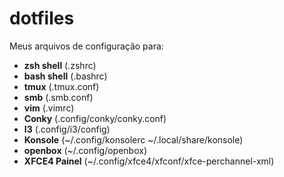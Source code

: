 # dotfiles

Meus arquivos de configuração para:
* **zsh shell** (.zshrc)
* **bash shell** (.bashrc)
* **tmux** (.tmux.conf)
* **smb** (.smb.conf)
* **vim** (.vimrc)
* **Conky** (.config/conky/conky.conf)
* **I3** (.config/i3/config)
* **Konsole** (~/.config/konsolerc ~/.local/share/konsole)
* **openbox** (~/.config/openbox)
* **XFCE4 Painel** (~/.config/xfce4/xfconf/xfce-perchannel-xml)

